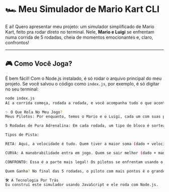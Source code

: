  # 🏎️ Meu Simulador de Mario Kart CLI

E aí! Quero apresentar meu projeto: um simulador simplificado de Mario Kart, feito pra rodar direto no terminal. Nele, **Mario e Luigi** se enfrentam numa corrida de 5 rodadas, cheia de momentos emocionantes e, claro, confrontos!

---

## 🎮 Como Você Joga?

É bem fácil! Com o Node.js instalado, é só rodar o arquivo principal do meu projeto. Se você salvou o código como `index.js`, por exemplo, é só digitar no seu terminal:

```bash
node index.js
Aí a corrida começa, rodada a rodada, e você acompanha tudo o que acontece e quem está pontuando.

✨ O Que Rola No Meu Jogo?
Meus Pilotos: Por enquanto, temos o Mario e o Luigi, cada um com suas próprias estatísticas de Velocidade, Manobrabilidade e Poder.

5 Rodadas de Pura Adrenalina: Em cada rodada, um tipo de bloco é sorteado, o que exige uma habilidade diferente dos pilotos.

Tipos de Pista:

RETA: Aqui, a velocidade é tudo. Quem tiver a maior soma (dado + velocidade) ganha 1 ponto.

CURVA: A manobrabilidade entra em jogo. Quem se sair melhor (dado + manobrabilidade) leva 1 ponto.

CONFRONTO: Essa é a parte mais legal! Os pilotos se enfrentam usando o Poder. Quem vence o confronto (maior soma de dado + poder) ganha um TURBO (+1 ponto). Mas a parte "divertida" é pra quem perde: ele pode tirar um CASCO (-1 ponto) ou uma BOMBA (-2 pontos). Ah, e ninguém fica com pontos negativos! Se empatar no confronto, ninguém perde ponto.

Quem Ganha? No final das 5 rodadas, o piloto com mais pontos é o grande vencedor! Se der empate, a corrida termina sem um campeão.

🛠️ A Tecnologia Por Trás
Eu construí este simulador usando JavaScript e ele roda com Node.js.
